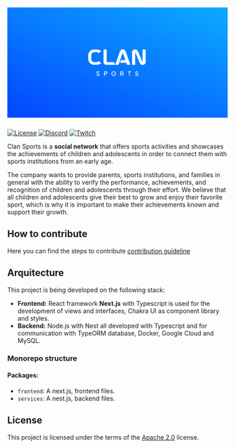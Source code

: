 <h1 align="Center">
<img src="readme_files/Clan_Sports_banner_ReadmeMD.png" alt="Clan Sports">
</h1>

[![License](https://img.shields.io/github/license/codigouranio/clan.sports?color=%230A97FF&logo=github&style=for-the-badge)]()
[![Discord](https://img.shields.io/discord/682229355446927373?color=%237289da&label=Server%20Discord&logo=discord&logoColor=%237289da&style=for-the-badge)]()
[![Twitch](https://img.shields.io/twitch/status/codigouranio?color=%236441a5&logo=twitch&logoColor=%236441a5&style=for-the-badge)]()

Clan Sports is a **social network** that offers sports activities and showcases the achievements of children and
adolescents in order to connect them with sports institutions from an early age.

The company wants to provide parents, sports institutions, and families in general with the ability to verify the
performance, achievements, and recognition of children and adolescents through their effort. We believe that all
children and adolescents give their best to grow and enjoy their favorite sport, which is why it is important to make
their achievements known and support their growth.

## How to contribute

Here you can find the steps to contribute [contribution guideline](./CONTRIBUTING.md)

## Arquitecture

This project is being developed on the following stack:

- **Frontend:** React framework **Next.js** with Typescript is used for the development of views and interfaces, Chakra
  UI as component library and styles.
- **Backend:** Node.js with Nest all developed with Typescript and for communication with TypeORM database, Docker,
  Google Cloud and MySQL.

### Monorepo structure

#### Packages:

- `frontend`: A next.js, frontend files.
- `services`: A nest.js, backend files.

## License

This project is licensed under the terms of the
[Apache 2.0](https://github.com/codigouranio/clan.sports/blob/main/LICENSE) license.

